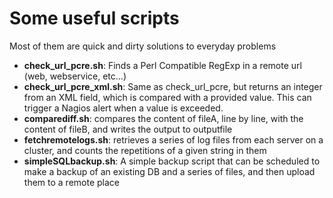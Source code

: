 # Some useful scripts
Most of them are quick and dirty solutions to everyday problems

 * __check_url_pcre.sh__: Finds a Perl Compatible RegExp in a remote url (web, webservice, etc...)
 * __check_url_pcre_xml.sh__: Same as check_url_pcre, but returns an integer from an XML field, which is compared with a provided value. This can trigger a Nagios alert when a value is exceeded.   
 * __comparediff.sh__: compares the content of fileA, line by line, with the content of fileB, and writes the output to outputfile
 * __fetchremotelogs.sh__: retrieves a series of log files from each server on a cluster, and counts the repetitions of a given string in them
 * __simpleSQLbackup.sh__: A simple backup script that can be scheduled to make a backup of an existing DB and a series of files, and then upload them to a remote place
